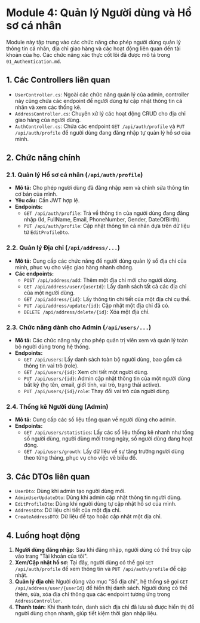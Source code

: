 # Module 4: Quản lý Người dùng và Hồ sơ cá nhân

Module này tập trung vào các chức năng cho phép người dùng quản lý thông tin cá nhân, địa chỉ giao hàng và các hoạt động liên quan đến tài khoản của họ. Các chức năng xác thực cốt lõi đã được mô tả trong `01_Authentication.md`.

## 1. Các Controllers liên quan

*   `UserController.cs`: Ngoài các chức năng quản lý của admin, controller này cũng chứa các endpoint để người dùng tự cập nhật thông tin cá nhân và xem các thống kê.
*   `AddressController.cs`: Chuyên xử lý các hoạt động CRUD cho địa chỉ giao hàng của người dùng.
*   `AuthController.cs`: Chứa các endpoint `GET /api/auth/profile` và `PUT /api/auth/profile` để người dùng đang đăng nhập tự quản lý hồ sơ của mình.

## 2. Chức năng chính

### 2.1. Quản lý Hồ sơ cá nhân (`/api/auth/profile`)

*   **Mô tả:** Cho phép người dùng đã đăng nhập xem và chỉnh sửa thông tin cơ bản của mình.
*   **Yêu cầu:** Cần JWT hợp lệ.
*   **Endpoints:**
    *   `GET /api/auth/profile`: Trả về thông tin của người dùng đang đăng nhập (Id, FullName, Email, PhoneNumber, Gender, DateOfBirth).
    *   `PUT /api/auth/profile`: Cập nhật thông tin cá nhân dựa trên dữ liệu từ `EditProfileDto`.

### 2.2. Quản lý Địa chỉ (`/api/address/...`)

*   **Mô tả:** Cung cấp các chức năng để người dùng quản lý sổ địa chỉ của mình, phục vụ cho việc giao hàng nhanh chóng.
*   **Các endpoints:**
    *   `POST /api/address/add`: Thêm một địa chỉ mới cho người dùng.
    *   `GET /api/address/user/{userId}`: Lấy danh sách tất cả các địa chỉ của một người dùng.
    *   `GET /api/address/{id}`: Lấy thông tin chi tiết của một địa chỉ cụ thể.
    *   `PUT /api/address/update/{id}`: Cập nhật một địa chỉ đã có.
    *   `DELETE /api/address/delete/{id}`: Xóa một địa chỉ.

### 2.3. Chức năng dành cho Admin (`/api/users/...`)

*   **Mô tả:** Các chức năng này cho phép quản trị viên xem và quản lý toàn bộ người dùng trong hệ thống.
*   **Endpoints:**
    *   `GET /api/users`: Lấy danh sách toàn bộ người dùng, bao gồm cả thông tin vai trò (role).
    *   `GET /api/users/{id}`: Xem chi tiết một người dùng.
    *   `PUT /api/users/{id}`: Admin cập nhật thông tin của một người dùng bất kỳ (họ tên, email, giới tính, vai trò, trạng thái active).
    *   `PUT /api/users/{id}/role`: Thay đổi vai trò của người dùng.

### 2.4. Thống kê Người dùng (Admin)

*   **Mô tả:** Cung cấp các số liệu tổng quan về người dùng cho admin.
*   **Endpoints:**
    *   `GET /api/users/statistics`: Lấy các số liệu thống kê nhanh như tổng số người dùng, người dùng mới trong ngày, số người dùng đang hoạt động.
    *   `GET /api/users/growth`: Lấy dữ liệu về sự tăng trưởng người dùng theo từng tháng, phục vụ cho việc vẽ biểu đồ.

## 3. Các DTOs liên quan

*   `UserDto`: Dùng khi admin tạo người dùng mới.
*   `AdminUserUpdateDto`: Dùng khi admin cập nhật thông tin người dùng.
*   `EditProfileDto`: Dùng khi người dùng tự cập nhật hồ sơ của mình.
*   `AddressDto`: Dữ liệu chi tiết của một địa chỉ.
*   `CreateAddressDTO`: Dữ liệu để tạo hoặc cập nhật một địa chỉ.

## 4. Luồng hoạt động

1.  **Người dùng đăng nhập:** Sau khi đăng nhập, người dùng có thể truy cập vào trang "Tài khoản của tôi".
2.  **Xem/Cập nhật hồ sơ:** Tại đây, người dùng có thể gọi `GET /api/auth/profile` để xem thông tin và `PUT /api/auth/profile` để cập nhật.
3.  **Quản lý địa chỉ:** Người dùng vào mục "Sổ địa chỉ", hệ thống sẽ gọi `GET /api/address/user/{userId}` để hiển thị danh sách. Người dùng có thể thêm, sửa, xóa địa chỉ thông qua các endpoint tương ứng trong `AddressController`.
4.  **Thanh toán:** Khi thanh toán, danh sách địa chỉ đã lưu sẽ được hiển thị để người dùng chọn nhanh, giúp tiết kiệm thời gian nhập liệu.
